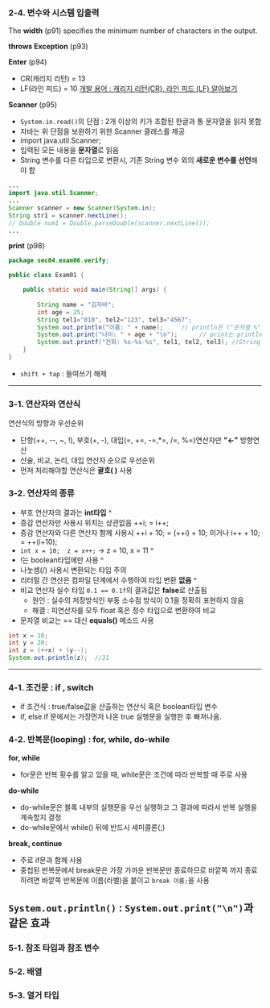 ### 2-4. 변수와 시스템 입출력
The **width** (p91) specifies the minimum number of characters in the output.

**throws Exception** (p93)

**Enter** (p94)
- CR(캐리지 리턴) = 13
- LF(라인 피드) = 10
[개발 용어 : 캐리지 리턴(CR), 라인 피드 (LF) 알아보기](https://jw910911.tistory.com/90)

**Scanner** (p95)
- `System.in.read()`의 단점 : 2개 이상의 키가 조합된 한글과 통 문자열을 읽지 못함 
- 자바는 위 단점을 보완하기 위한 Scanner 클래스를 제공
- import java.util.Scanner;
- 입력된 모든 내용을 **문자열**로 읽음
- String 변수를 다른 타입으로 변환시, 기존 String 변수 외의 **새로운 변수를 선언**해야 함
```java
...
import java.util.Scanner;
...
Scanner scanner = new Scanner(System.in);
String str1 = scanner.nextLine();
// Double num1 = Double.parseDouble(scanner.nextLine()); 
...
``` 


**print** (p98)
```java
package sec04.exam06.verify;

public class Exam01 {

    public static void main(String[] args) {
        
        String name = "김자바";
        int age = 25;
        String tel1="010", tel2="123", tel3="4567";
        System.out.println("이름: " + name);     // println은 ("문자열 %", variable) 형식아님 
        System.out.print("나이: " + age + "\n");		// print는 println과 다르게 띄어쓰기포함하지 않음
        System.out.printf("전화: %s-%s-%s", tel1, tel2, tel3); //String변수인지 int변수인지 잘 보아야 함.
    }
}
```
- `shift + tap` : 들여쓰기 해제

---

### 3-1. 연산자와 연산식

 연산식의 방향과 우선순위
- 단항(++, --, ~, !), 부호(+, -), 대입(=, +=, -=,*=, /=, %=)연산자만 **"←"** 방향연산
- 산술, 비교, 논리, 대입 연산자 순으로 우선순위
- 먼저 처리해야할 연산식은 **괄호( )** 사용  

### 3-2. 연산자의 종류
- 부호 연산자의 결과는 **int타입** 
^
- 증감 연산자만 사용시 위치는 상관없음 ++i; = i++;
- 증감 연산자와 다른 연산자 함께 사용시 ++i + 10; = (++i) + 10; 이거나 i++ + 10; = ++(i+10);
- `int x = 10;  z = x++;` → z = 10, x = 11 
^
- !는 boolean타입에만 사용
^
- 나눗셈(/) 사용시 변환되는 타입 주의
- 리터럴 간 연산은 컴파일 단계에서 수행하여 타입 변환 **없음**
^
- 비교 연산자 실수 타입 `0.1 == 0.1f`의 결과값은 **false**로 산출됨
    - 원인 : 실수의 저장방식인 부동 소수점 방식이 0.1을 정확히 표현하지 않음
    - 해결 : 피연산자를 모두 float 혹은 정수 타입으로 변환하여 비교
- 문자열 비교는 == 대신 **equals()** 메소드 사용

```java
int x = 10;
int y = 20;
int z = (++x) + (y--);
System.out.println(z);  //31
```
---
### 4-1. 조건문 : if , switch
- if 조건식 : true/false값을 산출하는 연산식 혹은 boolean타입 변수
- if, else if 문에서는 가장먼저 나온 true 실행문을 실행한 후 빠져나옴.

### 4-2. 반복문(looping) : for, while, do-while
**for, while** 
- for문은 반복 횟수를 알고 있을 때, while문은 조건에 따라 반복할 때 주로 사용

**do-while**
- do-while문은 블록 내부의 실행문을 우선 실행하고 그 결과에 따라서 반복 실행을 계속할지 결정 
- do-while문에서 while() 뒤에 반드시 세미콜론(;)

**break, continue**
- 주로 if문과 함께 사용
- 중첩된 반복문에서 break문은 가장 가까운 반복문만 종료하므로 바깥쪽 까지 종료하려면 바깥쪽 반복문에 이름(라벨)을 붙이고 `break 이름;`을 사용

`System.out.println()` : `System.out.print("\n")`과 같은 효과
---
### 5-1. 참조 타입과 참조 변수
### 5-2. 배열
### 5-3. 열거 타입